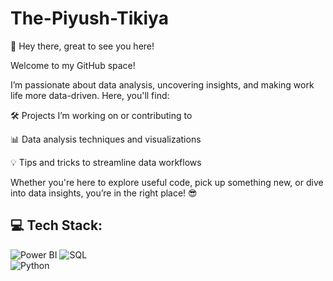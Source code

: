 # The-Piyush-Tikiya

👋 Hey there, great to see you here!

 Welcome to my GitHub space!

 I’m passionate about data analysis, uncovering insights, and making work life more data-driven. Here, you'll find:

 🛠️ Projects I’m working on or contributing to
 
 📊 Data analysis techniques and visualizations

 💡 Tips and tricks to streamline data workflows

 Whether you're here to explore useful code, pick up something new, or dive into data insights, you’re in the right place! 😎










## 💻 Tech Stack:  

![Power BI](https://img.shields.io/badge/Power%20BI-F2C811?logo=powerbi&logoColor=black) 
![SQL](https://img.shields.io/badge/SQL-4479A1?logo=microsoft-sql-server&logoColor=white)  
![Python](https://img.shields.io/badge/Python-3776AB?logo=python&logoColor=white) 
